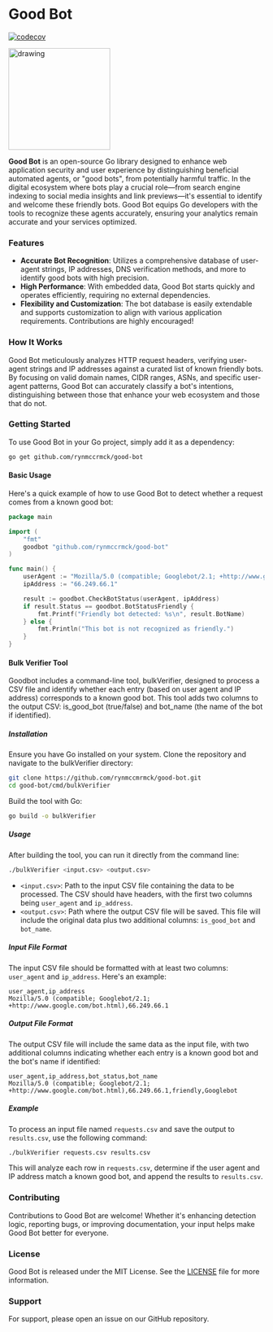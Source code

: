 # Good Bot

[![codecov](https://codecov.io/gh/rynmccrmck/good-bot/graph/badge.svg?token=4X6S00774G)](https://codecov.io/gh/rynmccrmck/good-bot)

<img src="https://github.com/rynmccrmck/good-bot/assets/5178938/ece7cfe2-4369-4da6-a440-915cbc48368c" alt="drawing" width="200"/>

**Good Bot** is an open-source Go library designed to enhance web application security and user experience by distinguishing beneficial automated agents, or "good bots", from potentially harmful traffic. In the digital ecosystem where bots play a crucial role—from search engine indexing to social media insights and link previews—it's essential to identify and welcome these friendly bots. Good Bot equips Go developers with the tools to recognize these agents accurately, ensuring your analytics remain accurate and your services optimized.

### Features

- **Accurate Bot Recognition**: Utilizes a comprehensive database of user-agent strings, IP addresses, DNS verification methods, and more to identify good bots with high precision.
- **High Performance**: With embedded data, Good Bot starts quickly and operates efficiently, requiring no external dependencies.
- **Flexibility and Customization**: The bot database is easily extendable and supports customization to align with various application requirements. Contributions are highly encouraged!

### How It Works

Good Bot meticulously analyzes HTTP request headers, verifying user-agent strings and IP addresses against a curated list of known friendly bots. By focusing on valid domain names, CIDR ranges, ASNs, and specific user-agent patterns, Good Bot can accurately classify a bot's intentions, distinguishing between those that enhance your web ecosystem and those that do not.

### Getting Started

To use Good Bot in your Go project, simply add it as a dependency:

```bash
go get github.com/rynmccrmck/good-bot
```

#### Basic Usage

Here's a quick example of how to use Good Bot to detect whether a request comes from a known good bot:

```go
package main

import (
    "fmt"
    goodbot "github.com/rynmccrmck/good-bot"
)

func main() {
    userAgent := "Mozilla/5.0 (compatible; Googlebot/2.1; +http://www.google.com/bot.html)"
    ipAddress := "66.249.66.1"

    result := goodbot.CheckBotStatus(userAgent, ipAddress)
    if result.Status == goodbot.BotStatusFriendly {
        fmt.Printf("Friendly bot detected: %s\n", result.BotName)
    } else {
        fmt.Println("This bot is not recognized as friendly.")
    }
}
```

#### Bulk Verifier Tool

Goodbot includes a command-line tool, bulkVerifier, designed to process a CSV file and identify whether each entry (based on user agent and IP address) corresponds to a known good bot. This tool adds two columns to the output CSV: is_good_bot (true/false) and bot_name (the name of the bot if identified).

##### Installation
Ensure you have Go installed on your system. Clone the repository and navigate to the bulkVerifier directory:

```sh
git clone https://github.com/rynmccmrmck/good-bot.git
cd good-bot/cmd/bulkVerifier
```

Build the tool with Go:

```sh
go build -o bulkVerifier
```

##### Usage

After building the tool, you can run it directly from the command line:

```sh
./bulkVerifier <input.csv> <output.csv>
```

- `<input.csv>`: Path to the input CSV file containing the data to be processed. The CSV should have headers, with the first two columns being `user_agent` and `ip_address`.
- `<output.csv>`: Path where the output CSV file will be saved. This file will include the original data plus two additional columns: `is_good_bot` and `bot_name`.

##### Input File Format

The input CSV file should be formatted with at least two columns: `user_agent` and `ip_address`. Here's an example:

```csv
user_agent,ip_address
Mozilla/5.0 (compatible; Googlebot/2.1; +http://www.google.com/bot.html),66.249.66.1
```

##### Output File Format

The output CSV file will include the same data as the input file, with two additional columns indicating whether each entry is a known good bot and the bot's name if identified:

```csv
user_agent,ip_address,bot_status,bot_name
Mozilla/5.0 (compatible; Googlebot/2.1; +http://www.google.com/bot.html),66.249.66.1,friendly,Googlebot
```

##### Example

To process an input file named `requests.csv` and save the output to `results.csv`, use the following command:

```sh
./bulkVerifier requests.csv results.csv
```

This will analyze each row in `requests.csv`, determine if the user agent and IP address match a known good bot, and append the results to `results.csv`.

### Contributing

Contributions to Good Bot are welcome! Whether it's enhancing detection logic, reporting bugs, or improving documentation, your input helps make Good Bot better for everyone.

### License

Good Bot is released under the MIT License. See the [LICENSE](LICENSE.txt) file for more information.

### Support

For support, please open an issue on our GitHub repository.
